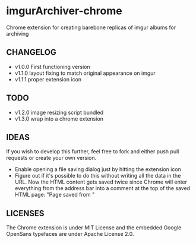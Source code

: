 # imgurArchiver-chrome

Chrome extension for creating barebone replicas of imgur albums for archiving

## CHANGELOG ##

* v1.0.0 First functioning version
* v1.1.0 layout fixing to match original appearance on imgur
* v1.1.1 proper extension icon

## TODO ##

* v1.2.0 image resizing script bundled
* v1.3.0 wrap into a chrome extension

## IDEAS ##

If you wish to develop this further, feel free to fork and either push pull
requests or create your own version.

* Enable opening a file saving dialog just by hitting the extension icon
* Figure out if it's possible to do this without writing all the data in the
  URL. Now the HTML content gets saved twice since Chrome will enter everything
  from the address bar into a comment at the top of the saved HTML page: "Page
  saved from <URL>"

## LICENSES ##

The Chrome extension is under MIT License and the embedded Google OpenSans
typefaces are under Apache License 2.0.
